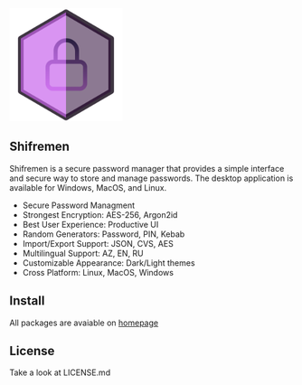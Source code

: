 <img src="src/assets/logo.png" width="200"/>

## Shifremen

Shifremen is a secure password manager that provides a simple interface and secure way to store and manage passwords. The desktop application is available for Windows, MacOS, and Linux.

- Secure Password Managment
- Strongest Encryption: AES-256, Argon2id
- Best User Experience: Productive UI
- Random Generators: Password, PIN, Kebab
- Import/Export Support: JSON, CVS, AES
- Multilingual Support: AZ, EN, RU
- Customizable Appearance: Dark/Light themes
- Cross Platform: Linux, MacOS, Windows

## Install
All packages are avaiable on [homepage](https://shifremen.vercel.app/) 

## License
Take a look at LICENSE.md
